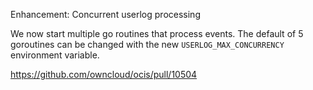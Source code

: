 Enhancement: Concurrent userlog processing

We now start multiple go routines that process events. The default of 5 goroutines can be changed with the new `USERLOG_MAX_CONCURRENCY` environment variable.

https://github.com/owncloud/ocis/pull/10504
